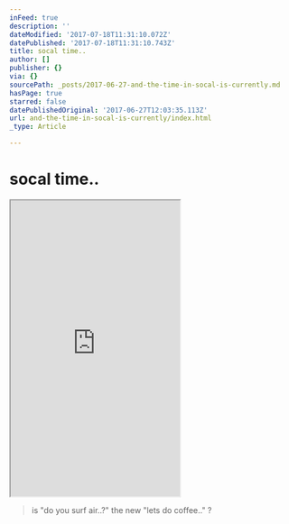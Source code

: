 ```yaml
---
inFeed: true
description: ''
dateModified: '2017-07-18T11:31:10.072Z'
datePublished: '2017-07-18T11:31:10.743Z'
title: socal time..
author: []
publisher: {}
via: {}
sourcePath: _posts/2017-06-27-and-the-time-in-socal-is-currently.md
hasPage: true
starred: false
datePublishedOriginal: '2017-06-27T12:03:35.113Z'
url: and-the-time-in-socal-is-currently/index.html
_type: Article

---
```

# socal time..

<iframe src="https://the-grid.github.io/ed-userhtml/?g=eJwtj80KwjAQhO8-RVjQW40KXqSp9OLJd5CYjkmwTSW7tuDTG6rHGfjmp3ZIgtys6i5OyvWW2ZDrR_ekZqVUHR_ZDlCcnaEg8uKT1vM8bz-IMiGzCxH3d_LbBNELV82x85DqR1bT4dzb5N_WwyBtJA74jAmmHZCjs-vD5TryrU0ePZhUgSUYOu7WpAKiD2Jof9yRWtLuY-6QDRXNsEMhuKn1r2mZq8uL4vxPfQGK1Uvo" height="525" style=""></iframe>

> is "do you surf air..?" the new "lets do coffee.." ?